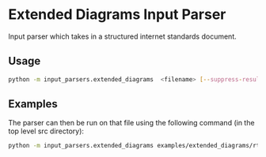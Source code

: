 # Extended Diagrams Input Parser
Input parser which takes in a structured internet standards document.

## Usage
```bash
python -m input_parsers.extended_diagrams  <filename> [--suppress-result]
```

## Examples
The parser can then be run on that file using the following command (in the top level src directory):

```bash
python -m input_parsers.extended_diagrams examples/extended_diagrams/rtp.txt
```